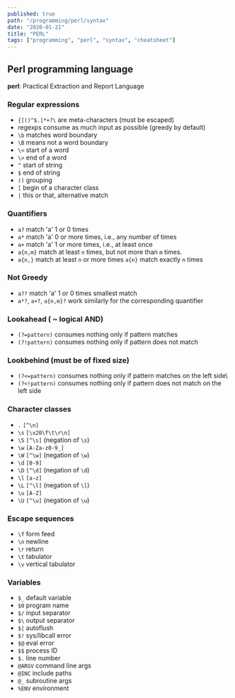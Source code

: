 ```yaml
---
published: true
path: "/programming/perl/syntax"
date: "2020-01-21"
title: "PERL"
tags: ["programming", "perl", "syntax", "cheatsheet"]
---
```

## Perl programming language

**perl**: Practical Extraction and Report Language

### Regular expressions

* `{[()^$.|*+?\` are meta-characters (must be escaped)
* regexps consume as much input as possible (greedy by default)
* `\b` matches word boundary
* `\B` means not a word boundary
* `\<` start of a word
* `\>` end of a word
* `^` start of string
* `$` end of string
* `()` grouping
* `[` begin of a character class
* `|` this or that, alternative match

### Quantifiers

* `a?` match 'a' 1 or 0 times
* `a*` match 'a' 0 or more times, i.e., any number of times
* `a+` match 'a' 1 or more times, i.e., at least once
* `a{n,m}` match at least `n` times, but not more than `m` times.
* `a{n,}` match at least `n` or more times `a{n}` match exactly `n` times

### Not Greedy

* `a??` match 'a' 1 or 0 times smallest match
* `a*?`, `a+?`, `a{n,m}?` work similarly for the corresponding quantifier

### Lookahead ( ~ logical AND)

* `(?=pattern)` consumes nothing only if pattern matches
* `(?!pattern)` consumes nothing only if pattern does not match

### Lookbehind (must be of fixed size)

* `(?<=pattern)` consumes nothing only if pattern matches on the left side\\
* `(?<!pattern)` consumes nothing only if pattern does not match on the left side

### Character classes

* `.` `[^\n]`
* `\s` `[\x20\f\t\r\n]`
* `\S` `[^\s]` (negation of `\s`)
* `\w` `[A-Za-z0-9_]`
* `\W` `[^\w]` (negation of `\w`)
* `\d` `[0-9]`
* `\D` `[^\d]` (negation of `\d`)
* `\l` `[a-z]`
* `\L` `[^\l]` (negation of `\l`)
* `\u` `[A-Z]`
* `\U` `[^\u]` (negation of `\u`)

### Escape sequences

* `\f` form feed
* `\n` newline
* `\r` return
* `\t` tabulator
* `\v` vertical tabulator

### Variables

* `$_` default variable
* `$0` program name
* `$/` input separator
* `$\` output separator
* `$|` autoflush
* `$!` sys/libcall error
* `$@` eval error
* `$$` process ID
* `$.` line number
* `@ARGV` command line args
* `@INC` include paths
* `@_` subroutine args
* `%ENV` environment
